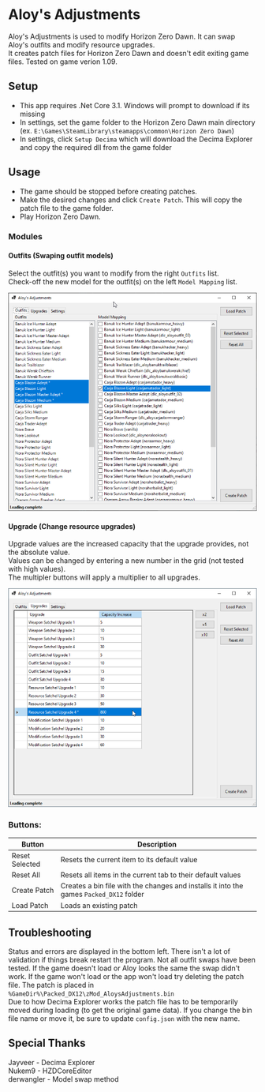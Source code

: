 # Aloy's Adjustments
Aloy's Adjustments is used to modify Horizon Zero Dawn. It can swap Aloy's outfits and modify resource upgrades.  
It creates patch files for Horizon Zero Dawn and doesn't edit exiting game files. Tested on game verion 1.09.

## Setup
- This app requires .Net Core 3.1. Windows will prompt to download if its missing
- In settings, set the game folder to the Horizon Zero Dawn main directory (ex. `E:\Games\SteamLibrary\steamapps\common\Horizon Zero Dawn`)
- In settings, click `Setup Decima` which will download the Decima Explorer and copy the required dll from the game folder

## Usage
- The game should be stopped before creating patches.
- Make the desired changes and click `Create Patch`. This will copy the patch file to the game folder.
- Play Horizon Zero Dawn.

### Modules
#### Outfits (Swaping outfit models)
Select the outfit(s) you want to modify from the right `Outfits` list.  
Check-off the new model for the outfit(s) on the left `Model Mapping` list.  
  
![](docs/outfits.png)

#### Upgrade (Change resource upgrades)
Upgrade values are the increased capacity that the upgrade provides, not the absolute value.  
Values can be changed by entering a new number in the grid (not tested with high values).  
The multipler buttons will apply a multiplier to all upgrades.  
  
![](docs/upgrades.png)

### Buttons:  
| Button  | Description |
| --- | --- |
| Reset Selected | Resets the current item to its default value |
| Reset All | Resets all items in the current tab to their default values |
| Create Patch | Creates a bin file with the changes and installs it into the games `Packed_DX12` folder |
| Load Patch | Loads an existing patch |

## Troubleshooting
Status and errors are displayed in the bottom left. There isn't a lot of validation if things break restart the program.
Not all outfit swaps have been tested. If the game doesn't load or Aloy looks the same the swap didn't work.
If the game won't load or the app won't load try deleting the patch file. The patch is placed in `%GameDir%\Packed_DX12\zMod_AloysAdjustments.bin`  
Due to how Decima Explorer works the patch file has to be temporarily moved during loading (to get the original game data). If you change the bin file name or move it, be sure to update `config.json` with the new name.  

## Special Thanks
Jayveer - Decima Explorer  
Nukem9 - HZDCoreEditor  
derwangler - Model swap method
